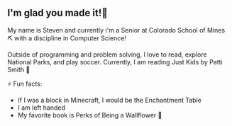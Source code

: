 ## I'm glad you made it!🤖

<!--
**venstnguyen/venstnguyen** is a ✨ _special_ ✨ repository because its `README.md` (this file) appears on your GitHub profile.

Here are some ideas to get you started:

- 🔭 I’m currently working on ...
- 🌱 I’m currently learning ...
- 👯 I’m looking to collaborate on ...
- 🤔 I’m looking for help with ...
- 💬 Ask me about ...
- 📫 How to reach me: ...
- 😄 Pronouns: ...
- ⚡ Fun fact: ...
-->
My name is Steven and currently i'm a Senior at Colorado School of Mines ⛏️ with a discipline in Computer Science! 

Outside of programming and problem solving, I love to read, explore National Parks, and play soccer. Currently, I am reading Just Kids by Patti Smith 📖

⚡ Fun facts:
  - If I was a block in Minecraft, I would be the Enchantment Table 
  - I am left handed
  - My favorite book is Perks of Being a Wallflower 🌷
